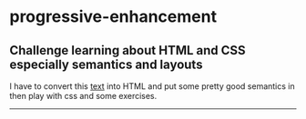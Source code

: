 # progressive-enhancement

## Challenge learning about HTML and CSS especially semantics and layouts 

I have to convert this [text](https://github.com/becodeorg/LIE-Jepsen-6/blob/master/01-the-field/04-html-css/01-fundamentals/resources/doc-the-chinese-farmer.txt) into HTML and put some pretty good semantics in then play with css and some exercises. 

---
